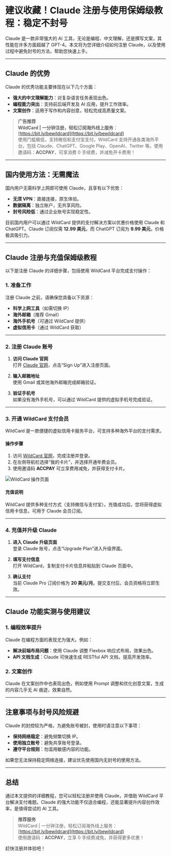 # 建议收藏！Claude 注册与使用保姆级教程：稳定不封号

Claude 是一款非常强大的 AI 工具，无论是编程、中文理解，还是撰写文案，其性能在许多方面超越了 GPT-4。本文将为您详细介绍如何注册 Claude，以及使用过程中避免封号的方法，帮助您快速上手。

---

## Claude 的优势

Claude 的优秀功能主要体现在以下几个方面：
- **强大的中文理解能力**：对复杂语言任务表现出色。
- **编程能力突出**：支持前后端开发及 AI 应用，提升工作效率。
- **文案创作**：适用于写作和内容创意，轻松完成高质量文案。

> **广告推荐**  
> **WildCard | 一分钟注册，轻松订阅海外线上服务**：[https://bit.ly/bewildcard](https://bit.ly/bewildcard)  
> 使用门槛极低，支持微信和支付宝支付。WildCard 支持开通各类海外平台，包括 Claude、ChatGPT、Google Play、OpenAI、Twitter 等。使用邀请码：**ACCPAY**，可享消费 0 手续费，并减免开卡费用！

---

## 国内使用方法：无需魔法

国内用户无需科学上网即可使用 Claude，且享有以下优势：
- **无须 VPN**：直接连接，原生体验。
- **数据隔离**：独立账户，无共享风险。
- **封号风险低**：通过企业账号实现稳定性。

目前国内用户可以通过 WildCard 提供的支付解决方案以优惠价格使用 Claude 和 ChatGPT。Claude 订阅仅需 **12.99 美元**，而 ChatGPT 订阅为 **9.99 美元**，价格极具吸引力。

---

## Claude 注册与充值保姆级教程

以下是注册 Claude 的详细步骤，包括使用 WildCard 平台完成支付操作：

### **1. 准备工作**

注册 Claude 之前，请确保您具备以下资源：
- **科学上网工具**（如需切换 IP）
- **海外邮箱**（推荐 Gmail）
- **海外手机号**（可通过 WildCard 提供）
- **虚拟信用卡**（通过 WildCard 获取）

---

### **2. 注册 Claude 账号**

1. **访问 Claude 官网**  
   打开 [Claude 官网](https://claude.ai)，点击“Sign Up”进入注册页面。

2. **输入邮箱地址**  
   使用 Gmail 或其他海外邮箱完成邮箱验证。

3. **验证手机号**  
   如果没有海外手机号，可以通过 WildCard 提供的虚拟手机号完成验证。

---

### **3. 开通 WildCard 支付会员**

WildCard 是一款便捷的虚拟信用卡服务平台，可支持多种海外平台的支付需求。

#### **操作步骤**
1. 访问 [WildCard 官网](https://bit.ly/bewildcard)，完成注册并登录。  
2. 在左侧导航栏选择“我的卡片”，并选择开通年费会员。  
3. 使用邀请码 **ACCPAY** 可立享费用减免，并获得支付卡片。

![WildCard 操作页面](https://jianghushinian.cn/2024/09/29/wildcard-claude/8.png)

#### **充值说明**
WildCard 提供多种支付方式（支持微信与支付宝）。充值成功后，您将获得虚拟信用卡信息，可用于 Claude 会员订阅。

---

### **4. 充值并升级 Claude**

1. **进入 Claude 升级页面**  
   登录 Claude 账号，点击“Upgrade Plan”进入升级界面。

2. **填写支付信息**  
   打开 WildCard，复制支付卡片信息并粘贴到 Claude 页面中。

3. **确认支付**  
   当前 Claude Pro 订阅价格为 **20 美元/月**。提交支付后，会员资格将立即生效。

---

## Claude 功能实测与使用建议

### **1. 编程效率提升**

Claude 在编程方面的表现尤为强大。例如：
- **解决前端布局问题**：使用 Claude 调整 Flexbox 响应式布局，效果出色。
- **API 文档生成**：Claude 可快速生成 RESTful API 文档，提高开发效率。

### **2. 文案创作**

Claude 在文案创作中也表现出色，例如使用 Prompt 调整和优化创意文案，生成的内容几乎无 AI 痕迹，效果自然。

---

## 注意事项与封号风险规避

Claude 的封控较为严格，为避免账号被封，使用时请注意以下事项：
- **保持网络稳定**：避免频繁切换 IP。
- **使用独立账号**：避免共享账号登录。
- **遵守平台规则**：勿滥用敏感内容的功能。

如果您无法保持稳定网络连接，建议优先使用国内无封号的使用方法。

---

## 总结

通过本文提供的详细教程，您可以轻松注册并使用 Claude，并借助 WildCard 平台解决支付难题。Claude 的强大功能不仅适合编程，还能显著提升内容创作效率，是值得尝试的 AI 工具。

> **推荐服务**  
> WildCard | 一分钟注册，轻松订阅海外线上服务：[https://bit.ly/bewildcard](https://bit.ly/bewildcard)  
> 使用邀请码：**ACCPAY**，立享 0 手续费减免，并获得更多优惠！

赶快注册并体验吧！
